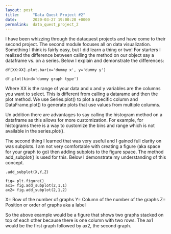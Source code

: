 ```yaml
---
layout: post
title:      "Data Quest Project #2"
date:       2020-03-27 19:00:28 +0000
permalink:  data_quest_project_2
---
```



I have been whizzing through the dataquest projects and have come to their second project. The second module focuses all on data visualization. Something I think is fairly easy, but I did learn a thing or two! For starters I realized the difference between calling the method on our object say a dataframe vs. on a series. Below I explain and demonstrate the differences:

```
df[XX:XX].plot.bar(x='dummy x', y='dummy y') 

df.plot(kind='dummy graph type')
```

Where XX is the range of your data and x and y variables are the columns you want to select. This is different from calling a datarame and then the plot method. We use Series.plot() to plot a specific column and DataFrame.plot() to generate plots that use values from multiple columns.

Un addition there are advantages to say calling the histogram method on a dataframe as this allows for more customization. For example, for histograms there is a way to customize the bins and range which is not available in the series.plot().

The second thing I learned that was very useful and I gained full clarity on was subplots. I am not very comfortable with creating a figure (aka space for your graph to go) then adding subplots to the figure space. The method add_subplot() is used for this. Below I demonstrate my understanding of this concept.

```
.add_subplot(X,Y,Z)

fig= plt.figure()
ax1= fig.add_subplot(2,1,1)
ax2= fig.add_subplot(2,1,2)
```

X= Row of the number of graphs
Y= Column of the number of the graphs
Z= Position or order of graphs aka a label

So the above example would be a figure that shows two graphs stacked on top of each other because there is one column with two rows. The ax1 would be the first graph followed by ax2, the second graph.








